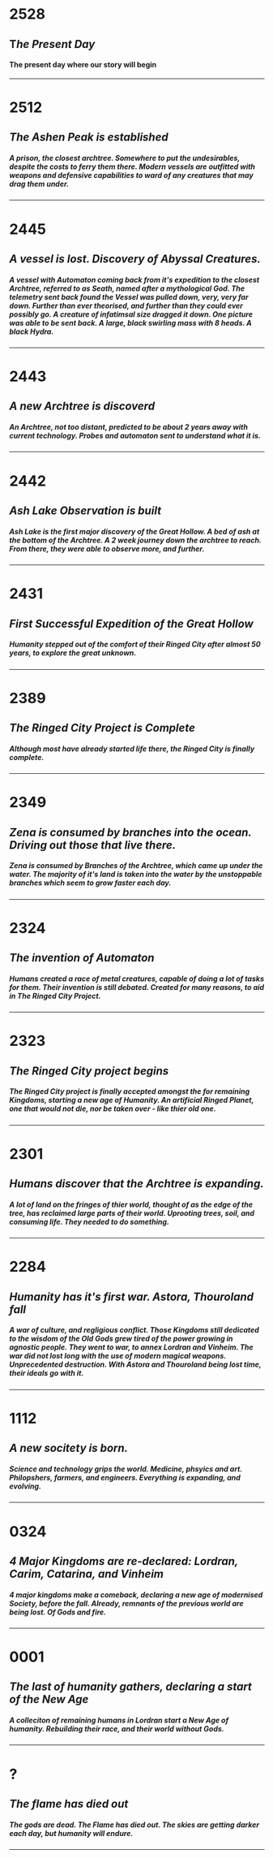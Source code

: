 # 2528
## T*he Present Day*
#### The present day where our story will begin
---

# 2512
## *The Ashen Peak is established*
##### A prison, the closest archtree. Somewhere to put the undesirables, despite the costs to ferry them there. Modern vessels are outfitted with weapons and defensive capabilities to ward of any creatures that may drag them under.
---

# 2445
## *A vessel is lost. Discovery of Abyssal Creatures.*
##### A vessel with Automaton coming back from it's expedition to the closest Archtree, referred to as *Seath*, named after a mythological God. The telemetry sent back found the Vessel was pulled down, very, very far down. Further than ever theorised, and further than they could ever possibly go. A creature of infatimsal size dragged it down. One picture was able to be sent back. A large, black swirling mass with 8 heads. A black Hydra.
---

# 2443
## *A new Archtree is discoverd*
##### An Archtree, not too distant, predicted to be about 2 years away with current technology. Probes and automaton sent to understand what it is.
---

# 2442
## *Ash Lake Observation is built*
##### Ash Lake is the first major discovery of the Great Hollow. A bed of ash at the bottom of the Archtree. A 2 week journey down the archtree to reach. From there, they were able to observe more, and further.
---

# 2431
## *First Successful Expedition of the Great Hollow*
##### Humanity stepped out of the comfort of their Ringed City after almost 50 years, to explore the great unknown.
---

# 2389 
## *The Ringed City Project is Complete*
##### Although most have already started life there, the Ringed City is finally complete.
---

# 2349
## *Zena is consumed by branches into the ocean. Driving out those that live there.*
##### Zena is consumed by Branches of the Archtree, which came up under the water. The majority of it's land is taken into the water by the unstoppable branches which seem to grow faster each day.
---

# 2324 
## *The invention of Automaton*
##### Humans created a race of metal creatures, capable of doing a lot of tasks for them. Their invention is still debated. Created for many reasons, to aid in The Ringed City Project.
---

# 2323 
## *The Ringed City project begins*
##### The Ringed City project is finally accepted amongst the for remaining Kingdoms, starting a new age of Humanity. An artificial Ringed Planet, one that would not die, nor be taken over - like thier old one.
---

# 2301 
## *Humans discover that the Archtree is expanding.*
##### A lot of land on the fringes of thier world, thought of as the edge of the tree, has reclaimed large parts of their world. Uprooting trees, soil, and consuming life. They needed to do something.
---

# 2284 
## *Humanity has it's first war. Astora, Thouroland fall*
##### A war of culture, and regligious conflict. Those Kingdoms still dedicated to the wisdom of the Old Gods grew tired of the power growing in agnostic people. They went to war, to annex Lordran and Vinheim. The war did not lost long with the use of modern magical weapons. Unprecedented destruction. With Astora and Thouroland being lost time, their ideals go with it.
---

# 1112
## *A new socitety is born.*
##### Science and technology grips the world. Medicine, phsyics and art. Philopshers, farmers, and engineers. Everything is expanding, and evolving.
---

# 0324
## *4 Major Kingdoms are re-declared: Lordran, Carim, Catarina, and Vinheim*
##### 4 major kingdoms make a comeback, declaring a new age of modernised Society, before the fall. Already, remnants of the previous world are being lost. Of Gods and fire.
---

# 0001
## *The last of humanity gathers, declaring a start of the New Age*
##### A colleciton of remaining humans in Lordran start a New Age of humanity. Rebuilding their race, and their world without Gods.
---

# ?
## *The flame has died out*
##### The gods are dead. The Flame has died out. The skies are getting darker each day, but humanity will endure. 
---
